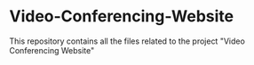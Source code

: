# Video-Conferencing-Website

This repository contains all the files related to the project "Video Conferencing Website" 
